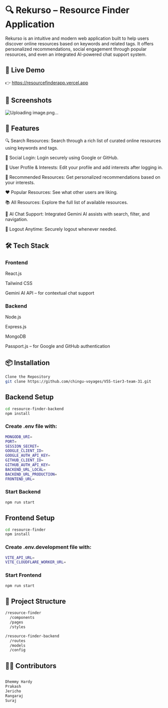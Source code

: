 # 🔍 Rekurso – Resource Finder Application
Rekurso is an intuitive and modern web application built to help users discover online resources based on keywords and related tags. It offers personalized recommendations, social engagement through popular resources, and even an integrated AI-powered chat support system.

## 🚀 Live Demo
👉 https://resourcefinderapp.vercel.app

## 📸 Screenshots
![Uploading image.png…]()


## 🧠 Features
🔍 Search Resources: Search through a rich list of curated online resources using keywords and tags.

🔐 Social Login: Login securely using Google or GitHub.

👤 User Profile & Interests: Edit your profile and add interests after logging in.

🌟 Recommended Resources: Get personalized recommendations based on your interests.

❤️ Popular Resources: See what other users are liking.

📚 All Resources: Explore the full list of available resources.

💬 AI Chat Support: Integrated Gemini AI assists with search, filter, and navigation.

🚪 Logout Anytime: Securely logout whenever needed.

## 🛠 Tech Stack

### Frontend
React.js

Tailwind CSS

Gemini AI API – for contextual chat support

### Backend
Node.js

Express.js

MongoDB

Passport.js – for Google and GitHub authentication

## 📦 Installation
```bash
Clone the Repository
git clone https://github.com/chingu-voyages/V55-tier3-team-31.git
```

## Backend Setup
```bash
cd resource-finder-backend
npm install
```

### Create .env file with:
```bash
MONGODB_URI=
PORT=
SESSION_SECRET=
GOOGLE_CLIENT_ID=
GOOGLE_AUTH_API_KEY=
GITHUB_CLIENT_ID=
GITHUB_AUTH_API_KEY=
BACKEND_URL_LOCAL=
BACKEND_URL_PRODUCTION=
FRONTEND_URL=
```

### Start Backend
```bash
npm run start
```

## Frontend Setup
```bash
cd resource-finder
npm install
```

### Create .env.development file with:
```bash
VITE_API_URL=
VITE_CLOUDFLARE_WORKER_URL=
```

### Start Frontend
```bash
npm run start
```

## 📁 Project Structure
```bash
/resource-finder
  /components
  /pages
  /styles

/resource-finder-backend
  /routes
  /models
  /config
```

## 🙋‍♂️ Contributors
```bash

Dhemmy Hardy
Prakash
Jericho
Rangaraj
Suraj
```
